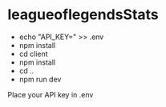 # leagueoflegendsStats



- echo "API_KEY=" >> .env
- npm install
- cd client
- npm install
- cd ..
- npm run dev

Place your API key in .env
